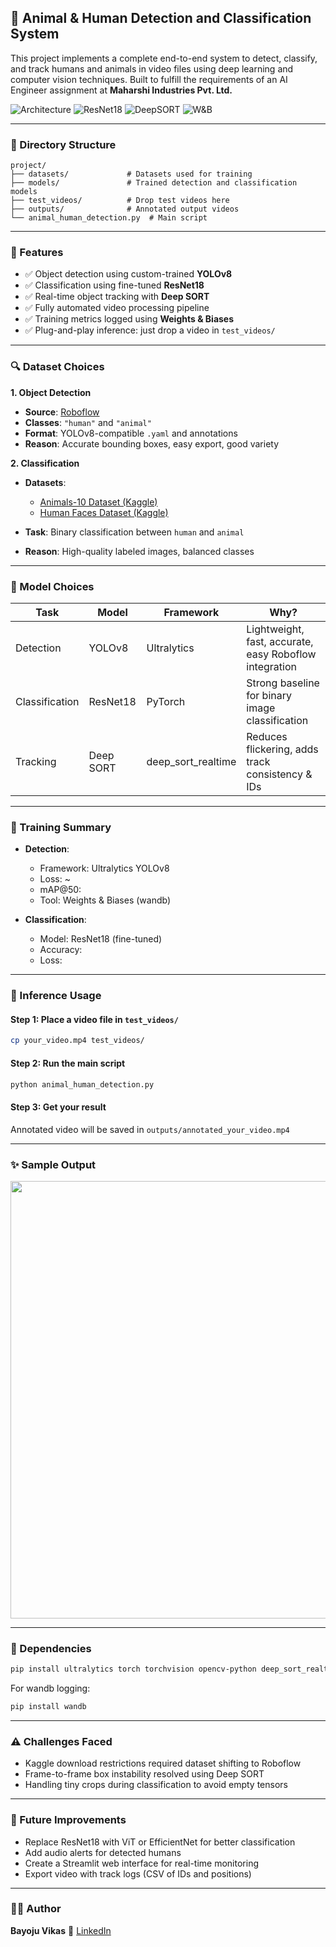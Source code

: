 ## 🧠 Animal & Human Detection and Classification System

This project implements a complete end-to-end system to detect, classify, and track humans and animals in video files using deep learning and computer vision techniques. Built to fulfill the requirements of an AI Engineer assignment at **Maharshi Industries Pvt. Ltd.**

![Architecture](https://img.shields.io/badge/YOLOv8-DETECTION-blue) ![ResNet18](https://img.shields.io/badge/ResNet18-CLASSIFICATION-green) ![DeepSORT](https://img.shields.io/badge/DeepSORT-TRACKING-red) ![W\&B](https://img.shields.io/badge/w%26b-Logging-orange)

---

### 📁 Directory Structure

```
project/
├── datasets/             # Datasets used for training
├── models/               # Trained detection and classification models
├── test_videos/          # Drop test videos here
├── outputs/              # Annotated output videos
└── animal_human_detection.py  # Main script
```

---

### 🎯 Features

* ✅ Object detection using custom-trained **YOLOv8**
* ✅ Classification using fine-tuned **ResNet18**
* ✅ Real-time object tracking with **Deep SORT**
* ✅ Fully automated video processing pipeline
* ✅ Training metrics logged using **Weights & Biases**
* ✅ Plug-and-play inference: just drop a video in `test_videos/`

---

### 🔍 Dataset Choices

**1. Object Detection**

* **Source**: [Roboflow](https://roboflow.com)
* **Classes**: `"human"` and `"animal"`
* **Format**: YOLOv8-compatible `.yaml` and annotations
* **Reason**: Accurate bounding boxes, easy export, good variety

**2. Classification**

* **Datasets**:

  * [Animals-10 Dataset (Kaggle)](https://www.kaggle.com/alessiocorrado99/animals10)
  * [Human Faces Dataset (Kaggle)](https://www.kaggle.com/datasets)
* **Task**: Binary classification between `human` and `animal`
* **Reason**: High-quality labeled images, balanced classes

---

### 🤖 Model Choices

| Task           | Model     | Framework            | Why?                                                   |
| -------------- | --------- | -------------------- | ------------------------------------------------------ |
| Detection      | YOLOv8    | Ultralytics          | Lightweight, fast, accurate, easy Roboflow integration |
| Classification | ResNet18  | PyTorch              | Strong baseline for binary image classification        |
| Tracking       | Deep SORT | deep\_sort\_realtime | Reduces flickering, adds track consistency & IDs       |

---

### 🧪 Training Summary

* **Detection**:

  * Framework: Ultralytics YOLOv8
  * Loss: \~<your final loss>
  * mAP\@50: <your value>
  * Tool: Weights & Biases (wandb)

* **Classification**:

  * Model: ResNet18 (fine-tuned)
  * Accuracy: <your accuracy>
  * Loss: <your loss>

---

### 🚀 Inference Usage

#### Step 1: Place a video file in `test_videos/`

```bash
cp your_video.mp4 test_videos/
```

#### Step 2: Run the main script

```bash
python animal_human_detection.py
```

#### Step 3: Get your result

Annotated video will be saved in `outputs/annotated_your_video.mp4`

---

### ✨ Sample Output

<img src="https://user-images.githubusercontent.com/yourusername/sample.gif" width="700"/>

---

### 🧰 Dependencies

```bash
pip install ultralytics torch torchvision opencv-python deep_sort_realtime
```

For wandb logging:

```bash
pip install wandb
```

---

### ⚠️ Challenges Faced

* Kaggle download restrictions required dataset shifting to Roboflow
* Frame-to-frame box instability resolved using Deep SORT
* Handling tiny crops during classification to avoid empty tensors

---

### 🚧 Future Improvements

* Replace ResNet18 with ViT or EfficientNet for better classification
* Add audio alerts for detected humans
* Create a Streamlit web interface for real-time monitoring
* Export video with track logs (CSV of IDs and positions)

---

### 🧑‍💻 Author

**Bayoju Vikas**
🔗 [LinkedIn](https://www.linkedin.com/in/bayoju-vikas-81578726a)
